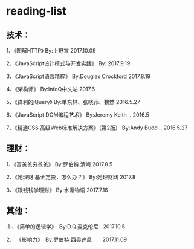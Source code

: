 # reading-list

## 技术：

1、《图解HTTP》 By:上野宣  2017.10.09

2、《JavaScript设计模式与开发实践》 By:  2017.9.19

3、《JavaScript语言精粹》 By:Douglas Crockford  2017.8.19

4、《架构师》 By:InfoQ中文站  2017.6

5、《锋利的jQuery》 By:单东林、张晓菲、魏然   2016.5.27

6、《JavaScript DOM编程艺术》 By:Jeremy Keith ..   2016.5

7、《精通CSS 高级Web标准解决方案》（第2版） By:Andy Budd ..  2016.5.27


## 理财：

1、《富爸爸穷爸爸》 By:罗伯特.清崎   2017.8.5

2、《她理财 基金定投，怎么办？》 By:她理财网   2017.8

3、《跟钱钱学理财》 By:水湄物语   2017.7.16


## 其他：

１、《简单的逻辑学》　By:D.Q.麦克伦尼   2017.10.5

2、 《影响力》　By:罗伯特.西奥迪尼　　2017.11.09
